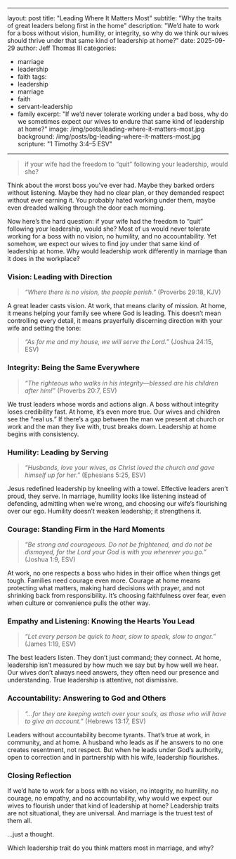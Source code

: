 
---
layout: post
title: "Leading Where It Matters Most"
subtitle: "Why the traits of great leaders belong first in the home"
description: "We’d hate to work for a boss without vision, humility, or integrity, so why do we think our wives should thrive under that same kind of leadership at home?"
date: 2025-09-29
author: Jeff Thomas III
categories:  
- marriage  
- leadership  
- faith
tags:
- leadership
- marriage
- faith
- servant-leadership
- family
excerpt: "If we’d never tolerate working under a bad boss, why do we sometimes expect our wives to endure that same kind of leadership at home?"
image: /img/posts/leading-where-it-matters-most.jpg
background: /img/posts/bg-leading-where-it-matters-most.jpg
scripture: "1 Timothy 3:4–5 ESV"
---

> if your wife had the freedom to “quit” following your leadership, would she?

Think about the worst boss you’ve ever had. Maybe they barked orders without listening. Maybe they had no clear plan, or they demanded respect without ever earning it. You probably hated working under them, maybe even dreaded walking through the door each morning.  

Now here’s the hard question: if your wife had the freedom to “quit” following your leadership, would she? Most of us would never tolerate working for a boss with no vision, no humility, and no accountability. Yet somehow, we expect our wives to find joy under that same kind of leadership at home. Why would leadership work differently in marriage than it does in the workplace?  


### Vision: Leading with Direction  
> *“Where there is no vision, the people perish.”* (Proverbs 29:18, KJV)  

A great leader casts vision. At work, that means clarity of mission. At home, it means helping your family see where God is leading. This doesn’t mean controlling every detail, it means prayerfully discerning direction with your wife and setting the tone: 
> *“As for me and my house, we will serve the Lord.”* (Joshua 24:15, ESV)  


### Integrity: Being the Same Everywhere  
> *“The righteous who walks in his integrity—blessed are his children after him!”* (Proverbs 20:7, ESV)  

We trust leaders whose words and actions align. A boss without integrity loses credibility fast. At home, it’s even more true. Our wives and children see the “real us.” If there’s a gap between the man we present at church or work and the man they live with, trust breaks down. Leadership at home begins with consistency.  


### Humility: Leading by Serving  
> *“Husbands, love your wives, as Christ loved the church and gave himself up for her.”* (Ephesians 5:25, ESV)  

Jesus redefined leadership by kneeling with a towel. Effective leaders aren’t proud, they serve. In marriage, humility looks like listening instead of defending, admitting when we’re wrong, and choosing our wife’s flourishing over our ego. Humility doesn’t weaken leadership; it strengthens it.  


### Courage: Standing Firm in the Hard Moments  
> *“Be strong and courageous. Do not be frightened, and do not be dismayed, for the Lord your God is with you wherever you go.”* (Joshua 1:9, ESV)  

At work, no one respects a boss who hides in their office when things get tough. Families need courage even more. Courage at home means protecting what matters, making hard decisions with prayer, and not shrinking back from responsibility. It’s choosing faithfulness over fear, even when culture or convenience pulls the other way.  


### Empathy and Listening: Knowing the Hearts You Lead  
> *“Let every person be quick to hear, slow to speak, slow to anger.”* (James 1:19, ESV)  

The best leaders listen. They don’t just command; they connect. At home, leadership isn’t measured by how much we say but by how well we hear. Our wives don’t always need answers, they often need our presence and understanding. True leadership is attentive, not dismissive.  


### Accountability: Answering to God and Others  
> *“…for they are keeping watch over your souls, as those who will have to give an account.”* (Hebrews 13:17, ESV)  

Leaders without accountability become tyrants. That’s true at work, in community, and at home. A husband who leads as if he answers to no one creates resentment, not respect. But when he leads under God’s authority, open to correction and in partnership with his wife, leadership flourishes.  

### Closing Reflection  
If we’d hate to work for a boss with no vision, no integrity, no humility, no courage, no empathy, and no accountability, why would we expect our wives to flourish under that kind of leadership at home? Leadership traits are not situational, they are universal. And marriage is the truest test of them all.  

…just a thought.  

Which leadership trait do you think matters most in marriage, and why?

<!--stackedit_data:
eyJoaXN0b3J5IjpbNjc5MDkzOCwtMTk1NzUzNTk2N119
-->